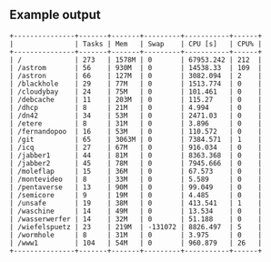 ## Example output

    +---------------+-------+-------+---------+-----------+------+
    |               | Tasks | Mem   | Swap    | CPU [s]   | CPU% |
    +---------------+-------+-------+---------+-----------+------+
    | /             | 273   | 1578M | 0       | 67953.242 | 212  |
    | /astrom       | 56    | 930M  | 0       | 14538.33  | 109  |
    | /astron       | 66    | 127M  | 0       | 3082.094  | 2    |
    | /blackhole    | 29    | 77M   | 0       | 1513.774  | 0    |
    | /cloudybay    | 24    | 75M   | 0       | 101.461   | 0    |
    | /debcache     | 11    | 203M  | 0       | 115.27    | 0    |
    | /dhcp         | 8     | 21M   | 0       | 4.994     | 0    |
    | /dn42         | 34    | 53M   | 0       | 2471.03   | 0    |
    | /etere        | 8     | 31M   | 0       | 3.896     | 0    |
    | /fernandopoo  | 16    | 53M   | 0       | 110.572   | 0    |
    | /git          | 65    | 3063M | 0       | 7384.571  | 1    |
    | /icq          | 27    | 67M   | 0       | 916.034   | 0    |
    | /jabber1      | 44    | 81M   | 0       | 8363.368  | 0    |
    | /jabber2      | 45    | 78M   | 0       | 7945.666  | 0    |
    | /moleflap     | 15    | 36M   | 0       | 67.573    | 0    |
    | /montevideo   | 8     | 33M   | 0       | 5.589     | 0    |
    | /pentaverse   | 13    | 90M   | 0       | 99.049    | 0    |
    | /semicore     | 9     | 19M   | 0       | 4.485     | 0    |
    | /unsafe       | 19    | 38M   | 0       | 413.541   | 1    |
    | /waschine     | 14    | 49M   | 0       | 13.534    | 0    |
    | /wasserwerfer | 14    | 32M   | 0       | 51.188    | 0    |
    | /wiefelspuetz | 23    | 219M  | -131072 | 8826.497  | 5    |
    | /wormhole     | 8     | 31M   | 0       | 3.975     | 0    |
    | /www1         | 104   | 54M   | 0       | 960.879   | 26   |
    +---------------+-------+-------+---------+-----------+------+
